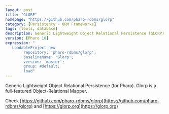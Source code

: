 ```yaml
---
layout: post
title: "GLORP"
homepage: "https://github.com/pharo-rdbms/glorp"
category: [Persistency - ORM Frameworks]
tags: [tools, database]
description: Generic Lightweight Object Relational Persistence (GLORP) for Pharo
version: [Pharo 10]
expression: "
   LoadableProject new 
		repository: 'pharo-rdbms/glorp'; 
		baselineName: 'Glorp'; 
		version: 'master';
		group: #default;
		load"
---
```


Generic Lightweight Object Relational Persistence (for Pharo). Glorp is a full-featured Object-Relational Mapper.

Check [https://github.com/pharo-rdbms/glorp](https://github.com/pharo-rdbms/glorp) and [https://glorp.org](https://glorp.org)